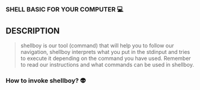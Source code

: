 ### SHELL BASIC FOR YOUR COMPUTER :computer:

## DESCRIPTION

> shellboy is our tool (command) that will help you to follow our navigation, shellboy interprets what you put in the stdinput and tries to execute it depending on the command you have used. Remember to read our instructions and what commands can be used in shellboy.

### How to invoke shellboy? :alien:


